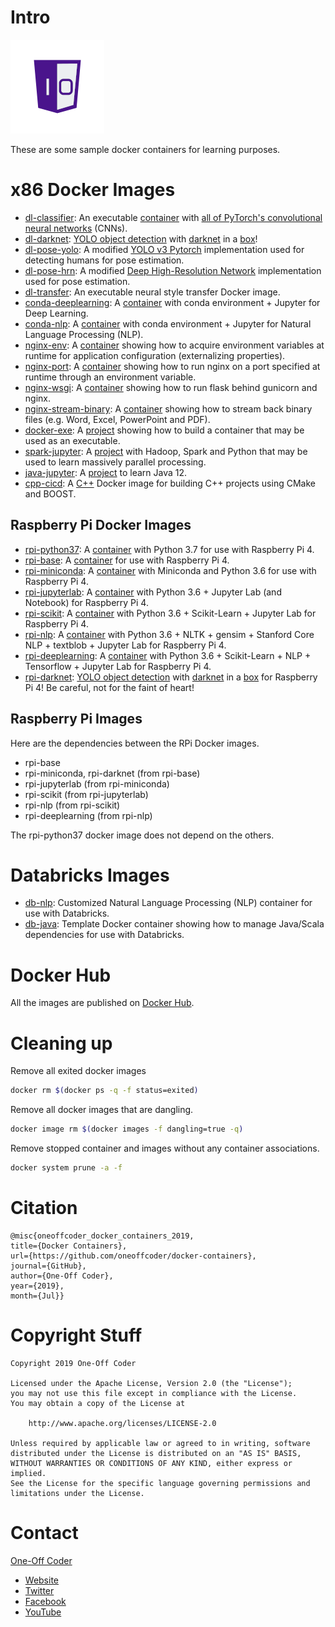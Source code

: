 # Intro

![One-Off Coder Logo](/logo.png "One-Off Coder")

These are some sample docker containers for learning purposes.

# x86 Docker Images

* [dl-classifier](dl-classifier): An executable [container](https://hub.docker.com/r/oneoffcoder/dl-classifier) with [all of PyTorch's convolutional neural networks](https://pytorch.org/docs/stable/torchvision/models.html) (CNNs).
* [dl-darknet](dl-darknet): [YOLO object detection](https://github.com/pjreddie/darknet) with [darknet](https://github.com/AlexeyAB/darknet) in a [box](https://hub.docker.com/r/oneoffcoder/dl-darknet)!
* [dl-pose-yolo](dl-pose-yolo): A modified [YOLO v3 Pytorch](https://github.com/eriklindernoren/PyTorch-YOLOv3) implementation used for detecting humans for pose estimation.
* [dl-pose-hrn](dl-pose-hrn): A modified [Deep High-Resolution Network](https://github.com/leoxiaobin/deep-high-resolution-net.pytorch) implementation used for pose estimation.
* [dl-transfer](dl-transfer): An executable neural style transfer Docker image.
* [conda-deeplearning](conda-deeplearning): A [container](https://hub.docker.com/r/oneoffcoder/conda-deeplearning) with conda environment + Jupyter for Deep Learning.
* [conda-nlp](conda-nlp): A [container](https://hub.docker.com/r/oneoffcoder/conda-nlp) with conda environment + Jupyter for Natural Language Processing (NLP).
* [nginx-env](nginx-env): A [container](https://hub.docker.com/r/oneoffcoder/nginx-env) showing how to acquire environment variables at runtime for application configuration (externalizing properties).
* [nginx-port](nginx-port): A [container](https://hub.docker.com/r/oneoffcoder/nginx-port) showing how to run nginx on a port specified at runtime through an environment variable.
* [nginx-wsgi](nginx-wsgi): A [container](https://hub.docker.com/r/oneoffcoder/nginx-wsgi) showing how to run flask behind gunicorn and nginx.
* [nginx-stream-binary](nginx-stream-binary): A [container](https://hub.docker.com/r/oneoffcoder/nginx-stream-binary) showing how to stream back binary files (e.g. Word, Excel, PowerPoint and PDF).
* [docker-exe](docker-exe): A [project](https://hub.docker.com/r/oneoffcoder/docker-exe) showing how to build a container that may be used as an executable.
* [spark-jupyter](spark-jupyter): A [project](https://hub.docker.com/r/oneoffcoder/spark-jupyter) with Hadoop, Spark and Python that may be used to learn massively parallel processing.
* [java-jupyter](java-jupyter): A [project](https://hub.docker.com/r/oneoffcoder/java-jupyter) to learn Java 12.
* [cpp-cicd](cpp-cicd): A [C++](https://hub.docker.com/r/oneoffcoder/cpp-cicd) Docker image for building C++ projects using CMake and BOOST.

## Raspberry Pi Docker Images

* [rpi-python37](rpi-python37): A [container](https://hub.docker.com/r/oneoffcoder/rpi-python37) with Python 3.7 for use with Raspberry Pi 4.
* [rpi-base](rpi-base): A [container](https://hub.docker.com/r/oneoffcoder/rpi-base) for use with Raspberry Pi 4.
* [rpi-miniconda](rpi-miniconda): A [container](https://hub.docker.com/r/oneoffcoder/rpi-miniconda) with Miniconda and Python 3.6 for use with Raspberry Pi 4.
* [rpi-jupyterlab](rpi-jupyterlab): A [container](https://hub.docker.com/r/oneoffcoder/rpi-jupyterlab) with Python 3.6 + Jupyter Lab (and Notebook) for Raspberry Pi 4.
* [rpi-scikit](rpi-scikit): A [container](https://hub.docker.com/r/oneoffcoder/rpi-scikit) with Python 3.6 + Scikit-Learn + Jupyter Lab for Raspberry Pi 4.
* [rpi-nlp](rpi-nlp): A [container](https://hub.docker.com/r/oneoffcoder/rpi-nlp) with Python 3.6 + NLTK + gensim + Stanford Core NLP + textblob + Jupyter Lab for Raspberry Pi 4.
* [rpi-deeplearning](rpi-deeplearning): A [container](https://hub.docker.com/r/oneoffcoder/rpi-deeplearning) with Python 3.6 + Scikit-Learn + NLP + Tensorflow + Jupyter Lab for Raspberry Pi 4.
* [rpi-darknet](rpi-darkent): [YOLO object detection](https://github.com/pjreddie/darknet) with [darknet](https://github.com/AlexeyAB/darknet) in a [box](https://hub.docker.com/r/oneoffcoder/rpi-darknet) for Raspberry Pi 4! Be careful, not for the faint of heart!

## Raspberry Pi Images

Here are the dependencies between the RPi Docker images.

* rpi-base
* rpi-miniconda, rpi-darknet (from rpi-base)
* rpi-jupyterlab (from rpi-miniconda)
* rpi-scikit (from rpi-jupyterlab)
* rpi-nlp (from rpi-scikit)
* rpi-deeplearning (from rpi-nlp)

The rpi-python37 docker image does not depend on the others.

# Databricks Images

* [db-nlp](db-nlp): Customized Natural Language Processing (NLP) container for use with Databricks.
* [db-java](db-java): Template Docker container showing how to manage Java/Scala dependencies for use with Databricks.

# Docker Hub

All the images are published on [Docker Hub](https://hub.docker.com/u/oneoffcoder).

# Cleaning up

Remove all exited docker images

```bash
docker rm $(docker ps -q -f status=exited)
```

Remove all docker images that are dangling.

```bash
docker image rm $(docker images -f dangling=true -q)
```

Remove stopped container and images without any container associations.

```bash
docker system prune -a -f
```

# Citation

```
@misc{oneoffcoder_docker_containers_2019, 
title={Docker Containers}, 
url={https://github.com/oneoffcoder/docker-containers}, 
journal={GitHub},
author={One-Off Coder}, 
year={2019}, 
month={Jul}}
```

# Copyright Stuff

```
Copyright 2019 One-Off Coder

Licensed under the Apache License, Version 2.0 (the "License");
you may not use this file except in compliance with the License.
You may obtain a copy of the License at

    http://www.apache.org/licenses/LICENSE-2.0

Unless required by applicable law or agreed to in writing, software
distributed under the License is distributed on an "AS IS" BASIS,
WITHOUT WARRANTIES OR CONDITIONS OF ANY KIND, either express or implied.
See the License for the specific language governing permissions and
limitations under the License.
```

# Contact

[One-Off Coder](https://cloud.docker.com/u/oneoffcoder/) 
* [Website](https://www.oneoffcoder.com)
* [Twitter](https://twitter.com/oneoffcoder)
* [Facebook](https://www.facebook.com/oneoffcoder)
* [YouTube](https://www.youtube.com/channel/UCCCv8Glpb2dq2mhUj5mcHCQ)
